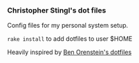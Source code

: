 ### Christopher Stingl's dot files

Config files for my personal system setup.

`rake install` to add dotfiles to user $HOME

Heavily inspired by [Ben Orenstein's dotfiles](https://github.com/r00k/dotfiles)
